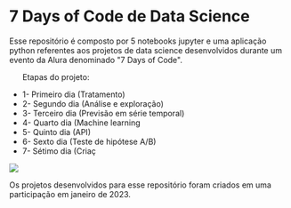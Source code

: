 <h1>7 Days of Code de Data Science</h1>

<p>Esse repositório é composto por 5 notebooks jupyter e uma aplicação python referentes aos projetos de data science desenvolvidos durante um evento da Alura denominado "7 Days of Code".</p>

<ul>
  <p>Etapas do projeto:</p>
  <li>1- Primeiro dia (Tratamento)</li>
  <li>2- Segundo dia (Análise e exploração)</li>
  <li>3- Terceiro dia (Previsão em série temporal)</li>
  <li>4- Quarto dia (Machine learning</li>
  <li>5- Quinto dia (API)</li>
  <li>6- Sexto dia (Teste de hipótese A/B)</li>
  <li>7- Sétimo dia (Criaç</li>
</ul>

![](https://images-ext-1.discordapp.net/external/6v-PoFp-F-8zyEwt-WCYTNS2JP3gJi8HC6uXB650kUg/https/7daysofcode.io/assets/img/share-img-doc.1647533642.png#vitrinedev)

<p>Os projetos desenvolvidos para esse repositório foram criados em uma participação em janeiro de 2023.</p>
